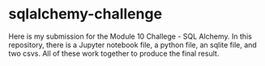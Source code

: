 # sqlalchemy-challenge


Here is my submission for the Module 10 Challege - SQL Alchemy. In this repository, there is a Jupyter notebook file, a python file, an sqlite file, and two csvs. All of these work together to produce the final result.
